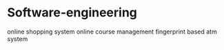 # Software-engineering
online shopping system
online course management
fingerprint based atm system
